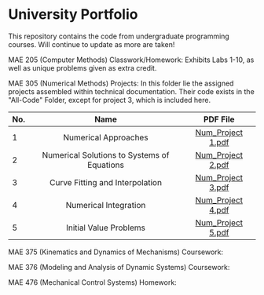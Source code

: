 # University Portfolio
This repository contains the code from undergraduate programming courses. Will continue to update as more are taken!

MAE 205 (Computer Methods) Classwork/Homework: Exhibits Labs 1-10, as well as unique problems given as extra credit.

MAE 305 (Numerical Methods) Projects: In this folder lie the assigned projects assembled within technical documentation. Their code exists in the "All-Code" Folder, except for project 3, which is included here.

| No. | Name | PDF File |
| :------------ | :-------------: | :-------------: |
| 1 | Numerical Approaches| [Num_Project 1.pdf](https://github.com/Ammo59/Portfolio/files/10283947/Num_Project.1.pdf) |
| 2 | Numerical Solutions to Systems of Equations| [Num_Project 2.pdf](https://github.com/Ammo59/Portfolio/files/10283974/Num_Project.2_.Numerical.Solutions.to.Systems.of.Equations.pdf) |
| 3 | Curve Fitting and Interpolation | [Num_Project 3.pdf](https://github.com/Ammo59/Portfolio/files/10283985/Num_Project.3_.Curve.Fitting.and.Interpolation.pdf) |
| 4 | Numerical Integration | [Num_Project 4.pdf](https://github.com/Ammo59/Portfolio/files/10283992/Project.4_.Numerical.Integration.pdf) |
| 5 | Initial Value Problems | [Num_Project 5.pdf](https://github.com/Ammo59/Portfolio/files/10284179/Project.5_.Initial.Value.Problems.pdf)

MAE 375 (Kinematics and Dynamics of Mechanisms) Coursework:

MAE 376 (Modeling and Analysis of Dynamic Systems) Coursework:

MAE 476 (Mechanical Control Systems) Homework: 
